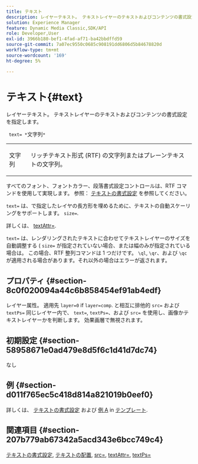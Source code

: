 ```yaml
---
title: テキスト
description: レイヤーテキスト。 テキストレイヤーのテキストおよびコンテンツの書式設定を指定します。
solution: Experience Manager
feature: Dynamic Media Classic,SDK/API
role: Developer,User
exl-id: 3966b180-bef1-4fad-af71-ba42bbdffd59
source-git-commit: 7a07ec9550c0685c908191dd6806d5b84678820d
workflow-type: tm+mt
source-wordcount: '169'
ht-degree: 5%

---
```


# テキスト{#text}

レイヤーテキスト。 テキストレイヤーのテキストおよびコンテンツの書式設定を指定します。

` text= *`文字列`*`

<table id="simpletable_6C095D7F69874A8EA3D1D52103FA520C"> 
 <tr class="strow"> 
  <td class="stentry"> <p> <span class="varname"> 文字列 </span> </p> </td> 
  <td class="stentry"> <p>リッチテキスト形式 (RTF) の文字列またはプレーンテキストの文字列。 </p> </td> 
 </tr> 
</table>

すべてのフォント、フォントカラー、段落書式設定コントロールは、RTF コマンドを使用して実現します。 参照： [テキストの書式設定](../../../../../is-api/http-ref/image-serving-api-ref/c-http-protocol-reference/c-text-formatting/c-text-formatting.md#concept-0d3136db7f6f49668274541cd4b6364c) を参照してください。

`text=` は、で指定したレイヤの長方形を埋めるために、テキストの自動スケーリングをサポートします。 `size=`.

詳しくは、 [textAttr=](../../../../../is-api/http-ref/image-serving-api-ref/c-http-protocol-reference/c-command-reference/r-textattr.md#reference-ff00484fa3244286abeff34911f7ec0d).

`text=` は、レンダリングされたテキストに合わせてテキストレイヤーのサイズを自動調整する ( `size=` が指定されていない場合、または幅のみが指定されている場合は。 この場合、RTF 整列コマンドは 1 つだけです。 `\ql`, `\qr`、および `\qc` が適用される場合があります。それ以外の場合はエラーが返されます。

## プロパティ {#section-8c0f020094a44c6b858454ef91ab4edf}

レイヤー属性。 適用先 `layer=0` if `layer=comp`. と相互に排他的 `src=` および `textPs=` 同じレイヤー内で、 `text=`, `textPs=`、および `src=` を使用し、画像かテキストレイヤーかを判断します。 効果画層で無視されます。

## 初期設定 {#section-58958671e0ad479e8d5f6c1d41d7dc74}

なし

## 例 {#section-d011f765ec5c418d814a821019b0eef0}

詳しくは、 [テキストの書式設定](../../../../../is-api/http-ref/image-serving-api-ref/c-http-protocol-reference/c-text-formatting/c-text-formatting.md#concept-0d3136db7f6f49668274541cd4b6364c) および [例 A](../../../../../is-api/http-ref/image-serving-api-ref/c-http-protocol-reference/c-templates/r-example-a.md#reference-c78ea82e8a1646738e764fa6685dfbac) in [テンプレート](../../../../../is-api/http-ref/image-serving-api-ref/c-http-protocol-reference/c-templates/c-templates.md#concept-3cd2d2adae0e41b2979b9640244d4d3e).

## 関連項目 {#section-207b779ab67342a5acd343e6bcc749c4}

[テキストの書式設定](../../../../../is-api/http-ref/image-serving-api-ref/c-http-protocol-reference/c-text-formatting/c-text-formatting.md#concept-0d3136db7f6f49668274541cd4b6364c), [テキストの配置](../../../../../is-api/http-ref/image-serving-api-ref/c-http-protocol-reference/c-text-formatting/r-text-positioning.md#reference-f647443d92914f4b89a7cc5a83267d87), [src=](../../../../../is-api/http-ref/image-serving-api-ref/c-http-protocol-reference/c-command-reference/r-src.md#reference-f6506637778c4c69bf106a7924a91ab1), [textAttr=](../../../../../is-api/http-ref/image-serving-api-ref/c-http-protocol-reference/c-command-reference/r-textattr.md#reference-ff00484fa3244286abeff34911f7ec0d), [textPs=](../../../../../is-api/http-ref/image-serving-api-ref/c-http-protocol-reference/c-command-reference/r-textps.md#reference-4209a2a6169f44278da2647cfb0cd767)
